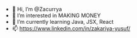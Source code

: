 - 👋 Hi, I’m @Zacurrya
- 👀 I’m interested in MAKING MONEY
- 🌱 I’m currently learning Java, JSX, React
- 📫 https://www.linkedin.com/in/zakariya-yusuf/

<!---
Zacurrya/Zacurrya is a ✨ special ✨ repository because its `README.md` (this file) appears on your GitHub profile.
You can click the Preview link to take a look at your changes.
--->
